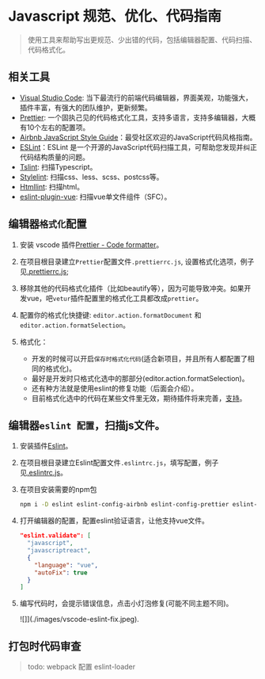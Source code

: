 # Javascript 规范、优化、代码指南

> 使用工具来帮助写出更规范、少出错的代码，包括编辑器配置、代码扫描、代码格式化。

## 相关工具

- [Visual Studio Code](https://code.visualstudio.com/): 当下最流行的前端代码编辑器，界面美观，功能强大，插件丰富，有强大的团队维护，更新频繁。
- [Prettier](https://prettier.io/): 一个固执己见的代码格式化工具，支持多语言，支持多编辑器，大概有10个左右的配置项。
- [Airbnb JavaScript Style Guide](https://github.com/airbnb/javascript)：最受社区欢迎的JavaScript代码风格指南。
- [ESLint](https://eslint.org/)：ESLint 是一个开源的JavaScript代码扫描工具，可帮助您发现并纠正代码结构质量的问题。
- [Tslint](https://github.com/palantir/tslint): 扫描Typescript。
- [Stylelint](https://github.com/stylelint/stylelint): 扫描css、less、scss、postcss等。
- [Htmllint](https://github.com/htmllint/htmllint): 扫描html。
- [eslint-plugin-vue](https://github.com/vuejs/eslint-plugin-vue): 扫描vue单文件组件（SFC）。

## 编辑器`格式化`配置

1. 安装 vscode 插件[Prettier - Code formatter](https://marketplace.visualstudio.com/items?itemName=esbenp.prettier-vscode)。

2. 在项目根目录建立`Prettier`配置文件`.prettierrc.js`, 设置格式化选项，例子见[.prettierrc.js](../.prettierrc.js);

3. 移除其他的代码格式化插件（比如beautify等），因为可能导致冲突。如果开发vue，吧`vetur`插件配置里的格式化工具都改成`prettier`。

4. 配置你的格式化快捷键: `editor.action.formatDocument` 和 `editor.action.formatSelection`。

5. 格式化：

    - 开发的时候可以开启`保存时格式化代码`(适合新项目，并且所有人都配置了相同的格式化)。
    - 最好是开发时只格式化选中的那部分(editor.action.formatSelection)。
    - 还有种方法就是使用eslint的修复功能（后面会介绍）。
    - 目前格式化选中的代码在某些文件里无效，期待插件将来完善，[支持](https://github.com/prettier/prettier-vscode/blob/v1.6.1/src/utils.ts#L42-L51)。

## 编辑器`eslint 配置`，扫描js文件。

1. 安装插件[Eslint](https://marketplace.visualstudio.com/items?itemName=dbaeumer.vscode-eslint)。

2. 在项目根目录建立Eslint配置文件`.eslintrc.js`，填写配置，例子见[.eslintrc.js](../.eslintrc.js)。

3. 在项目安装需要的npm包

    ```sh
    npm i -D eslint eslint-config-airbnb eslint-config-prettier eslint-plugin-import eslint-plugin-jsx-a11y eslint-plugin-prettier eslint-plugin-react eslint-plugin-vue prettier 
    ```
4. 打开编辑器的配置，配置eslint验证语言，让他支持vue文件。

    ```json
    "eslint.validate": [
      "javascript",
      "javascriptreact",
      {
        "language": "vue",
        "autoFix": true
      }
    ]
    ```
5. 编写代码时，会提示错误信息，点击小灯泡修复(可能不同主题不同)。

    ![]](./images/vscode-eslint-fix.jpeg).

## 打包时代码审查

> todo: webpack 配置 eslint-loader
